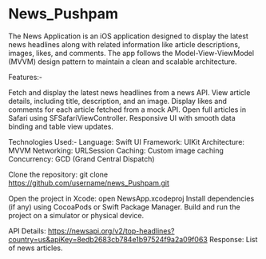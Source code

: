 # News_Pushpam

The News Application is an iOS application designed to display the latest news headlines along with related information like article descriptions, images, likes, and comments. The app follows the Model-View-ViewModel (MVVM) design pattern to maintain a clean and scalable architecture.

Features:-

Fetch and display the latest news headlines from a news API. View article details, including title, description, and an image. Display likes and comments for each article fetched from a mock API. Open full articles in Safari using SFSafariViewController. Responsive UI with smooth data binding and table view updates.

Technologies Used:-
Language: Swift
UI Framework: UIKit
Architecture: MVVM
Networking: URLSession
Caching: Custom image caching
Concurrency: GCD (Grand Central Dispatch)

Clone the repository: git clone https://github.com/username/news_Pushpam.git

Open the project in Xcode: open NewsApp.xcodeproj
Install dependencies (if any) using CocoaPods or Swift Package Manager.
Build and run the project on a simulator or physical device.

API Details: https://newsapi.org/v2/top-headlines?country=us&apiKey=8edb2683cb784e1b97524f9a2a09f063
Response: List of news articles.
